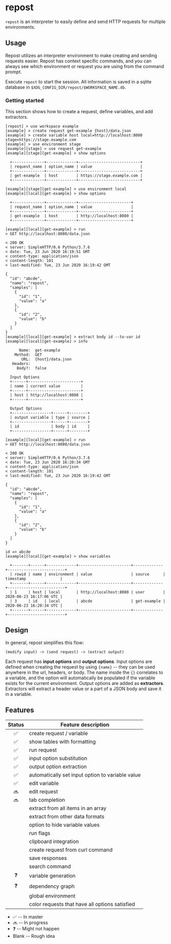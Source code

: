 # repost
`repost` is an interpreter to easily define and send HTTP requests for multiple environments.

## Usage
Repost utilizes an interpreter environment to make creating and
sending requests easier. Repost has context specific commands, and
you can always see which environment or request you are using
from the command prompt.

Execute `repost` to start the session. All information is saved in
a sqlite database in `$XDG_CONFIG_DIR/repost/$WORKSPACE_NAME.db`.

### Getting started
This section shows how to create a request, define variables, and
add extractors.

```
[repost] > use workspace example
[example] > create request get-example {host}/data.json
[example] > create variable host local=http://localhost:8080 stage=https://stage.example.com
[example] > use environment stage
[example][stage] > use request get-example
[example][stage][get-example] > show options

  +--------------+-------------+---------------------------+
  | request_name | option_name | value                     |
  +--------------+-------------+---------------------------+
  | get-example  | host        | https://stage.example.com |
  +--------------+-------------+---------------------------+

[example][stage][get-example] > use environment local
[example][local][get-example] > show options

  +--------------+-------------+-----------------------+
  | request_name | option_name | value                 |
  +--------------+-------------+-----------------------+
  | get-example  | host        | http://localhost:8080 |
  +--------------+-------------+-----------------------+

[example][local][get-example] > run
> GET http://localhost:8080/data.json

< 200 OK
< server: SimpleHTTP/0.6 Python/3.7.6
< date: Tue, 23 Jun 2020 16:19:51 GMT
< content-type: application/json
< content-length: 101
< last-modified: Tue, 23 Jun 2020 16:19:42 GMT

{
  "id": "abcde",
  "name": "repost",
  "samples": [
    {
      "id": "1",
      "value": "a"
    },
    {
      "id": "2",
      "value": "b"
    }
  ]
}
[example][local][get-example] > extract body id --to-var id
[example][local][get-example] > info

      Name:  get-example
    Method:  GET
       URL:  {host}/data.json
   Headers:
     Body?:  false

  Input Options
  +------+-----------------------+
  | name | current value         |
  +------+-----------------------+
  | host | http://localhost:8080 |
  +------+-----------------------+

  Output Options
  +-----------------+------+--------+
  | output variable | type | source |
  +-----------------+------+--------+
  | id              | body | id     |
  +-----------------+------+--------+

[example][local][get-example] > run
> GET http://localhost:8080/data.json

< 200 OK
< server: SimpleHTTP/0.6 Python/3.7.6
< date: Tue, 23 Jun 2020 16:20:34 GMT
< content-type: application/json
< content-length: 101
< last-modified: Tue, 23 Jun 2020 16:19:42 GMT

{
  "id": "abcde",
  "name": "repost",
  "samples": [
    {
      "id": "1",
      "value": "a"
    },
    {
      "id": "2",
      "value": "b"
    }
  ]
}

id => abcde
[example][local][get-example] > show variables

  +-------+------+-------------+-----------------------+-------------+-------------------------+
  | rowid | name | environment | value                 | source      | timestamp               |
  +-------+------+-------------+-----------------------+-------------+-------------------------+
  | 1     | host | local       | http://localhost:8080 | user        | 2020-06-23 16:17:06 UTC |
  | 3     | id   | local       | abcde                 | get-example | 2020-06-23 16:20:34 UTC |
  +-------+------+-------------+-----------------------+-------------+-------------------------+

```

## Design
In general, repost simplifies this flow:
```
(modify input) -> (send request) -> (extract output)
```

Each request has **input options** and **output options**. Input
options are defined when creating the request by using `{name}` -- they
can be used anywhere in the url, headers, or body. The name inside
the `{}` correlates to a variable, and the option will automatically be
populated if the variable exists for the current environment. Output options
are added as **extractors**. Extractors will extract a header value
or a part of a JSON body and save it in a variable.


## Features

| Status             | Feature description                              |
|:------------------:|--------------------------------------------------|
| :white_check_mark: | create request / variable                        |
| :white_check_mark: | show tables with formatting                      |
| :white_check_mark: | run request                                      |
| :white_check_mark: | input option substitution                        |
| :white_check_mark: | output option extraction                         |
| :white_check_mark: | automatically set input option to variable value |
| :white_check_mark: | edit variable                                    |
| :soon:             | edit request                                     |
| :soon:             | tab completion                                   |
|                    | extract from all items in an array               |
|                    | extract from other data formats                  |
|                    | option to hide variable values                   |
|                    | run flags                                        |
|                    | clipboard integration                            |
|                    | create request from curl command                 |
|                    | save responses                                   |
|                    | search command                                   |
| :question:         | variable generation                              |
| :question:         | dependency graph                                 |
|                    | global environment                               |
|                    | color requests that have all options satisfied   |

* :white_check_mark: -- In master
* :soon: -- In progress
* :question: -- Might not happen
* Blank -- Rough idea
